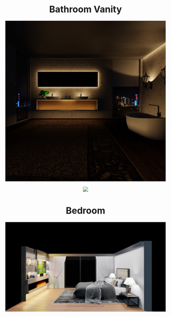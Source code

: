 <h1 align="center">Bathroom Vanity</h1>
<p align="center">
  <img width="750" src="https://github.com/AjinkyaDeshpande9/Blender-Creations/blob/main/Architectural%20Renders/Bathroom%20Vanity/1.jpg">
</p>
<p align="center">
  <img width="750" src="https://github.com/AjinkyaDeshpande9/Blender-Creations/blob/main/Architectural%20Renders/Bathroom%20Vanity/2.png">
</p>

<h1 align="center">Bedroom</h1>
<p align="center">
  <img width="750" src="https://github.com/AjinkyaDeshpande9/Blender-Creations/blob/main/Architectural%20Renders/Bedroom/2%20Bedroom%20Evee%20(Black).jpg">
</p>
